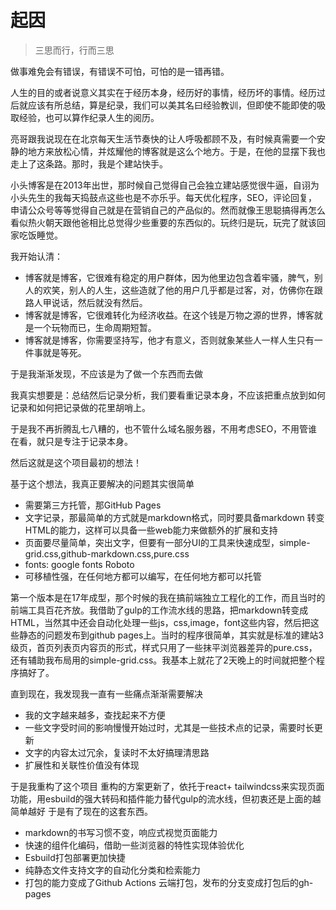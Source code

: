 # 起因

> 三思而行，行而三思

做事难免会有错误，有错误不可怕，可怕的是一错再错。

人生的目的或者说意义其实在于经历本身，经历好的事情，经历坏的事情。经历过后就应该有所总结，算是纪录，我们可以美其名曰经验教训，但即使不能即使的吸取经验，也可以算作纪录人生的阅历。

亮哥跟我说现在在北京每天生活节奏快的让人呼吸都顾不及，有时候真需要一个安静的地方来放松心情，并炫耀他的博客就是这么个地方。于是，在他的显摆下我也走上了这条路。那时，我是个建站快手。

小头博客是在2013年出世，那时候自己觉得自己会独立建站感觉很牛逼，自诩为小头先生的我每天捣鼓点这些也是不亦乐乎。每天优化程序，SEO，评论回复，申请公众号等等觉得自己就是在营销自己的产品似的。然而就像王思聪搞得再怎么看似热火朝天跟他爸相比总觉得少些重要的东西似的。玩终归是玩，玩完了就该回家吃饭睡觉。

我开始认清：

* 博客就是博客，它很难有稳定的用户群体，因为他里边包含着牢骚，脾气，别人的欢笑，别人的人生，这些造就了他的用户几乎都是过客，对，仿佛你在跟路人甲说话，然后就没有然后。
* 博客就是博客，它很难转化为经济收益。在这个钱是万物之源的世界，博客就是一个玩物而已，生命周期短暂。
* 博客就是博客，你需要坚持写，他才有意义，否则就象某些人一样人生只有一件事就是等死。

于是我渐渐发现，不应该是为了做一个东西而去做

我真实想要是：总结然后记录分析，我们要看重记录本身，不应该把重点放到如何记录和如何把记录做的花里胡哨上。

于是我不再折腾乱七八糟的，也不管什么域名服务器，不用考虑SEO，不用管谁在看，就只是专注于记录本身。

然后这就是这个项目最初的想法！

基于这个想法，我真正要解决的问题其实很简单

* 需要第三方托管，那GitHub Pages
* 文字记录，那最简单的方式就是markdown格式，同时要具备markdown 转变HTML的能力，这样可以具备一些web能力来做额外的扩展和支持
* 页面要尽量简单，突出文字，但要有一部分UI的工具来快速成型，simple-grid.css,github-markdown.css,pure.css
* fonts:  google fonts Roboto
* 可移植性强，在任何地方都可以编写，在任何地方都可以托管

第一个版本是在17年成型，那个时候的我在搞前端独立工程化的工作，而且当时的前端工具百花齐放。我借助了gulp的工作流水线的思路，把markdown转变成HTML，当然其中还会自动化处理一些js，css,image，font这些内容，然后把这些静态的问题发布到github pages上。当时的程序很简单，其实就是标准的建站3级页，首页列表页内容页的形式，样式只用了一些抹平浏览器差异的pure.css，还有辅助我布局用的simple-grid.css。我基本上就花了2天晚上的时间就把整个程序搞好了。


直到现在，我发现我一直有一些痛点渐渐需要解决
* 我的文字越来越多，查找起来不方便
* 一些文字受时间的影响慢慢开始过时，尤其是一些技术点的记录，需要时长更新
* 文字的内容太过冗余，复读时不太好搞理清思路
* 扩展性和关联性价值没有体现

于是我重构了这个项目
重构的方案更新了，依托于react+ tailwindcss来实现页面功能，用esbuild的强大转码和插件能力替代gulp的流水线，但初衷还是上面的越简单越好
于是有了现在的这套东西。

* markdown的书写习惯不变，响应式视觉页面能力
* 快速的组件化编码，借助一些浏览器的特性实现体验优化
* Esbuild打包部署更加快捷
* 纯静态文件支持文字的自动化分类和检索能力
* 打包的能力变成了Github Actions 云端打包，发布的分支变成打包后的gh-pages
